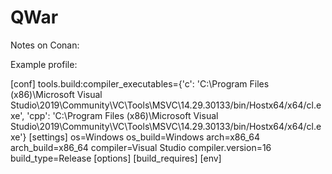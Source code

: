 # QWar




Notes on Conan:

Example profile:

[conf]
tools.build:compiler_executables={'c': 'C:\Program Files (x86)\Microsoft Visual Studio\2019\Community\VC\Tools\MSVC\14.29.30133/bin/Hostx64/x64/cl.exe',     'cpp': 'C:\Program Files (x86)\Microsoft Visual Studio\2019\Community\VC\Tools\MSVC\14.29.30133/bin/Hostx64/x64/cl.exe'}
[settings]
os=Windows
os_build=Windows
arch=x86_64
arch_build=x86_64
compiler=Visual Studio
compiler.version=16
build_type=Release
[options]
[build_requires]
[env]

